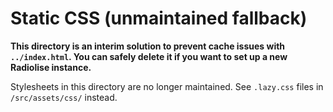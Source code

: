 # Static CSS (unmaintained fallback)

**This directory is an interim solution to prevent cache issues with
`../index.html`. You can safely delete it if you want to set up a new Radiolise
instance.**

Stylesheets in this directory are no longer maintained. See `.lazy.css` files in
`/src/assets/css/` instead.
